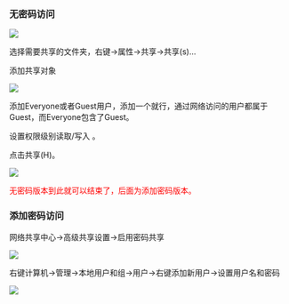 

### 无密码访问

<img src="../../images/20181025150144929.png">

选择需要共享的文件夹，右键->属性->共享->共享(s)...

添加共享对象

<img src="../../images/20181025150738376.png">


添加Everyone或者Guest用户，添加一个就行，通过网络访问的用户都属于Guest，而Everyone包含了Guest。

设置权限级别读取/写入 。

点击共享(H)。

<img src="../../images/20181025150913486.png">

<span style="color: red">无密码版本到此就可以结束了，后面为添加密码版本。 </span>


### 添加密码访问

网络共享中心->高级共享设置->启用密码共享

<img src="../../images/QQ截图20200822174539.png">

右键计算机->管理->本地用户和组->用户->右键添加新用户->设置用户名和密码

<img src="../../images/QQ截图20200822174619.png">









